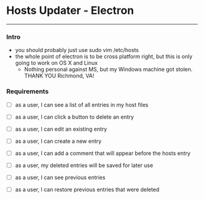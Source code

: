 # Hosts Updater - Electron

___

### Intro 
- you should probably just use sudo vim /etc/hosts 
- the whole point of electron is to be cross platform right, but this is only going to work on OS X and Linux 
  - Nothing personal against MS, but my Windows machine got stolen. THANK YOU Richmond, VA!


### Requirements
- [ ] as a user, I can see a list of all entries in my host files 
- [ ] as a user, I can click a button to delete an entry
- [ ] as a user, I can edit an existing entry
- [ ] as a user, I can create a new entry
- [ ] as a user, I can add a comment that will appear before the hosts entry
- [ ] as a user, my deleted entries will be saved for later use
- [ ] as a user, I can see previous entries
- [ ] as a user, I can restore previous entries that were deleted

